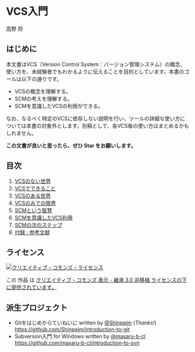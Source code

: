 # VCS入門

高野 将

## はじめに

本文書はVCS（Version Control System：バージョン管理システム）の概念、使い方を、未経験者でもわかるように伝えることを目的としています。本書のゴールは以下の通りです。

- VCSの概念を理解する。
- SCMの考えを理解する。
- SCMを意識したVCSの利用ができる。

なお、なるべく特定のVCSに依存しない説明を行い、ツールの詳細な使い方については本書の対象外とします。別稿として、各VCS毎の使い方はまとめるかもしれません。

**この文書が良いと思ったら、ぜひ Star をお願いします。**

## 目次

1. [VCSのない世界](1.world-without-vcs.md "VCSのない世界")
1. [VCSでできること](2.power-of-vcs.md "VCSでできること")
1. [VCSのある世界](3.world-with-vcs.md "VCSのある世界")
1. [VCSのみでの限界](4.end-of-world-with-only-vcs.md "VCSのみでの限界")
1. [SCMという智慧](5.wisdom-of-scm.md "SCMという智慧")
1. [SCMを意識したVCS利用](6.dance-with-scm.md "SCMを意識したVCS利用")
1. [SCMの次のステップ](7.road-to-scm.md "SCMの次のステップ")
1. [付録 : 参考文献](A.reference.md "付録 : 参考文献")

## ライセンス
<a rel="license" href="http://creativecommons.org/licenses/by-sa/3.0/deed.ja"><img alt="クリエイティブ・コモンズ・ライセンス" style="border-width:0" src="http://i.creativecommons.org/l/by-sa/3.0/88x31.png" /></a>

この 作品 は <a rel="license" href="http://creativecommons.org/licenses/by-sa/3.0/deed.ja">クリエイティブ・コモンズ 表示 - 継承 3.0 非移植 ライセンスの下に提供されています。</a>

## 派生プロジェクト
- Gitをはじめからていねいに written by [@Shinpeim](https://github.com/Shinpeim) (*Thanks!*)  
  https://github.com/Shinpeim/introduction-to-git
- Subversion入門 for Windows written by [@masaru-b-cl](https://github.com/masaru-b-cl)  
  https://github.com/masaru-b-cl/introduction-to-svn
